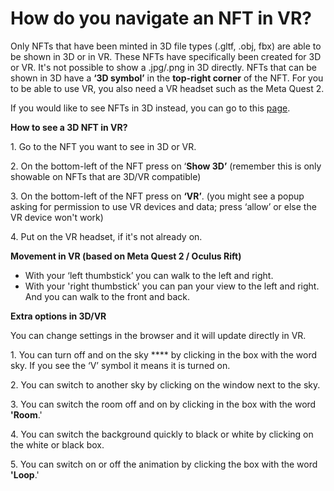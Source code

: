 # How do you navigate an NFT in VR?

Only NFTs that have been minted in 3D file types (.gltf, .obj, fbx) are able to be shown in 3D or in VR. These NFTs have specifically been created for 3D or VR. It's not possible to show a .jpg/.png in 3D directly. NFTs that can be shown in 3D have a **‘3D symbol’** in the **top-right corner** of the NFT. For you to be able to use VR, you also need a VR headset such as the Meta Quest 2.

&#x20;

If you would like to see NFTs in 3D instead, you can go to this [page](how-do-you-navigate-an-nft-in-3d.md).&#x20;

&#x20;

**How to see a 3D NFT in VR?**

1\.      Go to the NFT you want to see in 3D or VR.

2\.      On the bottom-left of the NFT press on ‘**Show 3D’** (remember this is only showable on NFTs that are 3D/VR compatible)

3\.      On the bottom-left of the NFT press on **‘VR’**. (you might see a popup asking for permission to use VR devices and data; press ‘allow’ or else the VR device won't work)

4\.      Put on the VR headset, if it's not already on.

&#x20;

**Movement in VR (based on Meta Quest 2 / Oculus Rift)**

* With your ‘left thumbstick’ you can walk to the left and right.
* With your 'right thumbstick' you can pan your view to the left and right. And you can walk to the front and back. &#x20;

&#x20;

**Extra options in 3D/VR**

You can change settings in the browser and it will update directly in VR.

1\.      You can turn off and on the sky **** by clicking in the box with the word sky. If you see the ‘V’ symbol it means it is turned on.

2\.      You can switch to another sky by clicking on the window next to the sky.

3\.      You can switch the room off and on by clicking in the box with the word **'Room**.'

4\.      You can switch the background quickly to black or white by clicking on the white or black box.

5\. You can switch on or off the animation by clicking the box with the word **'Loop**.'&#x20;
